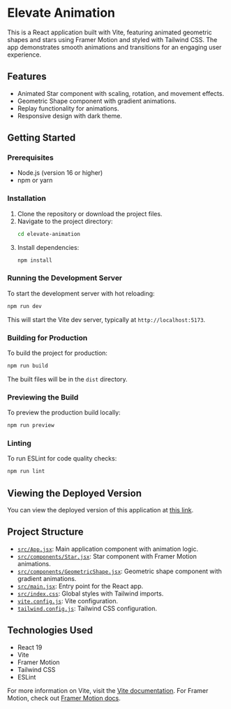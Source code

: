 # Elevate Animation

This is a React application built with Vite, featuring animated geometric shapes and stars using Framer Motion and styled with Tailwind CSS. The app demonstrates smooth animations and transitions for an engaging user experience.

## Features

- Animated Star component with scaling, rotation, and movement effects.
- Geometric Shape component with gradient animations.
- Replay functionality for animations.
- Responsive design with dark theme.

## Getting Started

### Prerequisites

- Node.js (version 16 or higher)
- npm or yarn

### Installation

1. Clone the repository or download the project files.
2. Navigate to the project directory:
   ```sh
   cd elevate-animation
   ```
3. Install dependencies:
   ```sh
   npm install
   ```

### Running the Development Server

To start the development server with hot reloading:

```sh
npm run dev
```

This will start the Vite dev server, typically at `http://localhost:5173`.

### Building for Production

To build the project for production:

```sh
npm run build
```

The built files will be in the `dist` directory.

### Previewing the Build

To preview the production build locally:

```sh
npm run preview
```

### Linting

To run ESLint for code quality checks:

```sh
npm run lint
```

## Viewing the Deployed Version

You can view the deployed version of this application at [this link](https://elevate-animation-gules.vercel.app).

## Project Structure

- [`src/App.jsx`](src/App.jsx): Main application component with animation logic.
- [`src/components/Star.jsx`](src/components/Star.jsx): Star component with Framer Motion animations.
- [`src/components/GeometricShape.jsx`](src/components/GeometricShape.jsx): Geometric shape component with gradient animations.
- [`src/main.jsx`](src/main.jsx): Entry point for the React app.
- [`src/index.css`](src/index.css): Global styles with Tailwind imports.
- [`vite.config.js`](vite.config.js): Vite configuration.
- [`tailwind.config.js`](tailwind.config.js): Tailwind CSS configuration.

## Technologies Used

- React 19
- Vite
- Framer Motion
- Tailwind CSS
- ESLint

For more information on Vite, visit the [Vite documentation](https://vitejs.dev/). For Framer Motion, check out [Framer Motion docs](https://www.framer.com/motion/).
